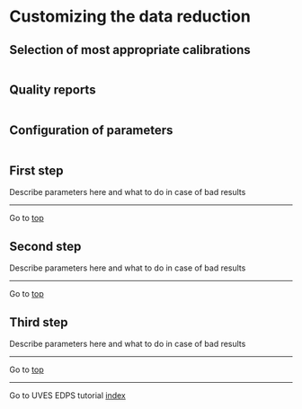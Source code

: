 # Customizing the data reduction  <a name="configuration"></a>

## Selection of most appropriate calibrations

```{include} ../common/appropriate_calibrations.md
```

## Quality reports
```{include} ../common/quality_plots.md
```

## Configuration of parameters
```{include} ../common/configure_reduction.md
```

## First step <a name="first_step"> </a>

Describe parameters here and what to do in case of bad results


 ---
Go to [top](#configuration)


## Second step <a name="second_step"> </a>


Describe parameters here and what to do in case of bad results


 ---
Go to [top](#configuration)


## Third step <a name="third_step"> </a>

Describe parameters here and what to do in case of bad results


 ---
Go to [top](#configuration)

 ---
Go to UVES EDPS tutorial [index](../uves/index)